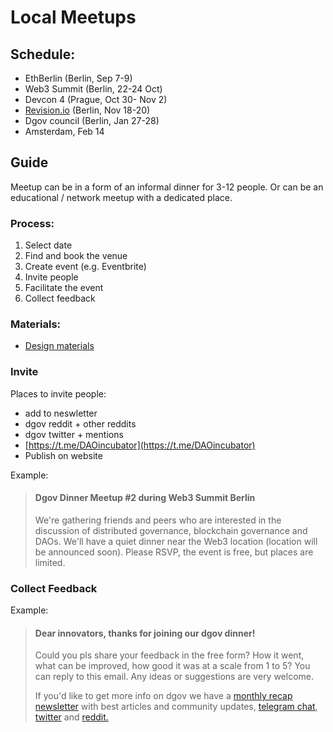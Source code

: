 # Local Meetups

## **Schedule:**

* EthBerlin \(Berlin, Sep 7-9\)
* Web3 Summit \(Berlin, 22-24 Oct\)
* Devcon 4 \(Prague, Oct 30- Nov 2\)
* [Revision.io](http://revision.io/) \(Berlin, Nov 18-20\)
* Dgov council \(Berlin, Jan 27-28\)
* Amsterdam, Feb 14

## **Guide**

Meetup can be in a form of an informal dinner for 3-12 people. Or can be an educational / network meetup with a dedicated place.

### **Process:**

1. Select date
2. Find and book the venue
3. Create event \(e.g. Eventbrite\)
4. Invite people
5. Facilitate the event
6. Collect feedback

### Materials: <a id="LocalMeetups-Createevent"></a>

* [Design materials](https://www.figma.com/file/VOljSsjBw43q9x6xi5ZYwNf0/DAO-Foundation?node-id=19%3A7)

### Invite <a id="LocalMeetups-Invite"></a>

Places to invite people:

* add to neswletter
* dgov reddit + other reddits
* dgov twitter + mentions
* [https://t.me/DAOincubator](https://t.me/DAOincubator)
* Publish on website

Example:

> #### Dgov Dinner Meetup \#2 during Web3 Summit Berlin <a id="LocalMeetups-DgovDinnerMeetup#2duringWeb3SummitBerlin"></a>
>
> We're gathering friends and peers who are interested in the discussion of distributed governance, blockchain governance and DAOs. We'll have a quiet dinner near the Web3 location \(location will be announced soon\). Please RSVP, the event is free, but places are limited.

### Collect Feedback <a id="LocalMeetups-CollectFeedback"></a>

Example:

> #### Dear innovators, thanks for joining our dgov dinner! <a id="LocalMeetups-Dearinnovators,thanksforjoiningourdgovdinner!"></a>
>
> Could you pls share your feedback in the free form? How it went, what can be improved, how good it was at a scale from 1 to 5? You can reply to this email. Any ideas or suggestions are very welcome.
>
> If you'd like to get more info on dgov we have a [monthly recap newsletter](https://dgov.foundation/newsletter) with best articles and community updates, [telegram chat](https://t.me/joinchat/E9cyAw9Ix0g4CS8PNTvR3g), [twitter](https://twitter.com/dgovearth) and [reddit.](https://reddit.com/r/dgov/)

####  <a id="LocalMeetups-Dearinnovators,thanksforjoiningourdgovdinner!"></a>

